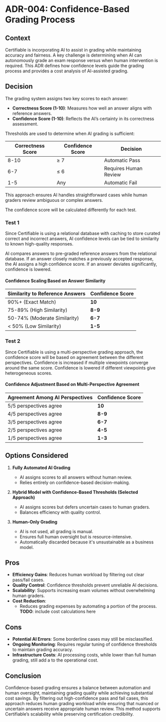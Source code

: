# ADR-004: Confidence-Based Grading Process
## Context

Certifiable is incorporating AI to assist in grading while maintaining accuracy and fairness. A key challenge is determining when AI can autonomously grade an exam response versus when human intervention is required. This ADR defines how confidence levels guide the grading process and provides a cost analysis of AI-assisted grading.

## Decision

The grading system assigns two key scores to each answer:

- **Correctness Score (1-10)**: Measures how well an answer aligns with reference answers.
- **Confidence Score (1-10)**: Reflects the AI’s certainty in its correctness assessment.

Thresholds are used to determine when AI grading is sufficient:

| Correctness Score | Confidence Score | Decision          |
|-------------------|-----------------|-------------------|
| 8-10             | ≥ 7              | Automatic Pass   |
| 6-7              | ≤ 6              | Requires Human Review |
| 1-5              | Any              | Automatic Fail   |

This approach ensures AI handles straightforward cases while human graders review ambiguous or complex answers.

The confidence score will be calculated differently for each test.

### Test 1
Since Certifiable is using a relational database with caching to store curated correct and incorrect answers, AI confidence levels can be tied to similarity to known high-quality responses.

AI compares answers to pre-graded reference answers from the relational database. If an answer closely matches a previously accepted response, the AI assigns a high confidence score. If an answer deviates significantly, confidence is lowered.

#### Confidence Scaling Based on Answer Similarity

| Similarity to Reference Answers | Confidence Score |
|---------------------------------|-----------------|
| 90%+ (Exact Match)              | **10**          |
| 75-89% (High Similarity)        | **8-9**         |
| 50-74% (Moderate Similarity)    | **6-7**         |
| < 50% (Low Similarity)          | **1-5**         |

### Test 2 
Since Certifiable is using a multi-perspective grading approach, the confidence score will be based on agreement between the different perspectives. Confidence is increased if multiple viewpoints converge around the same score. Confidence is lowered if different viewpoints give heterogeneous scores. 

#### Confidence Adjustment Based on Multi-Perspective Agreement

| Agreement Among AI Perspectives | Confidence Score |
|---------------------------------|-----------------|
| 5/5 perspectives agree          | **10**          |
| 4/5 perspectives agree          | **8-9**         |
| 3/5 perspectives agree          | **6-7**         |
| 2/5 perspectives agree          | **4-5**         |
| 1/5 perspectives agree          | **1-3**         |

## Options Considered

1. **Fully Automated AI Grading**
   - AI assigns scores to all answers without human review.
   - Relies entirely on confidence-based decision-making.
   
2. **Hybrid Model with Confidence-Based Thresholds (Selected Approach)**
   - AI assigns scores but defers uncertain cases to human graders.
   - Balances efficiency with quality control.
   
3. **Human-Only Grading**
   - AI is not used, all grading is manual.
   - Ensures full human oversight but is resource-intensive.
   - Automatically discarded because it's unsustainable as a business model. 

## Pros

- **Efficiency Gains**: Reduces human workload by filtering out clear pass/fail cases.
- **Quality Control**: Confidence thresholds prevent unreliable AI decisions.
- **Scalability**: Supports increasing exam volumes without overwhelming human graders.
- **Cost Reduction**: 
  - Reduces grading expenses by automating a portion of the process.
  **TODO**: include cost calculations here 

## Cons

- **Potential AI Errors**: Some borderline cases may still be misclassified.
- **Ongoing Monitoring**: Requires regular tuning of confidence thresholds to maintain grading accuracy.
- **Infrastructure Costs**: AI processing costs, while lower than full human grading, still add a to the operational cost.

## Conclusion

Confidence-based grading ensures a balance between automation and human oversight, maintaining grading quality while achieving substantial cost savings. By filtering out high-confidence pass and fail cases, this approach reduces human grading workload while ensuring that nuanced or uncertain answers receive appropriate human review. This method supports Certifiable’s scalability while preserving certification credibility.
